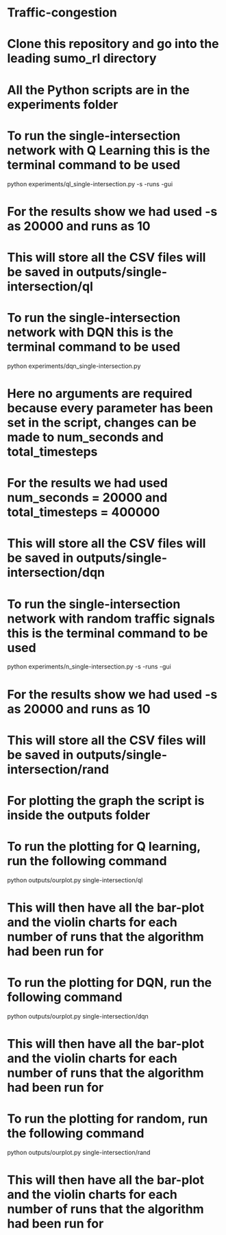 # Traffic-congestion
# Clone this repository and go into the leading sumo_rl directory

# All the Python scripts are in the experiments folder 


# To run the single-intersection network with Q Learning this is the terminal command to be used
python experiments/ql_single-intersection.py -s <number> -runs <number> -gui
# For the results show we had used -s as 20000 and runs as 10
# This will store all the CSV files will be saved in outputs/single-intersection/ql

# To run the single-intersection network with DQN this is the terminal command to be used
python experiments/dqn_single-intersection.py 
# Here no arguments are required because every parameter has been set in the script, changes can be made to num_seconds and total_timesteps
# For the results we had used num_seconds = 20000 and total_timesteps = 400000
# This will store all the CSV files will be saved in outputs/single-intersection/dqn

# To run the single-intersection network with random traffic signals this is the terminal command to be used
python experiments/n_single-intersection.py -s <number> -runs <number> -gui
# For the results show we had used -s as 20000 and runs as 10
# This will store all the CSV files will be saved in outputs/single-intersection/rand


# For plotting the graph the script is inside the outputs folder

# To run the plotting for Q learning, run the following command
python outputs/ourplot.py single-intersection/ql
# This will then have all the bar-plot and the violin charts for each number of runs that the algorithm had been run for

# To run the plotting for DQN, run the following command
python outputs/ourplot.py single-intersection/dqn
# This will then have all the bar-plot and the violin charts for each number of runs that the algorithm had been run for

# To run the plotting for random, run the following command
python outputs/ourplot.py single-intersection/rand
# This will then have all the bar-plot and the violin charts for each number of runs that the algorithm had been run for
